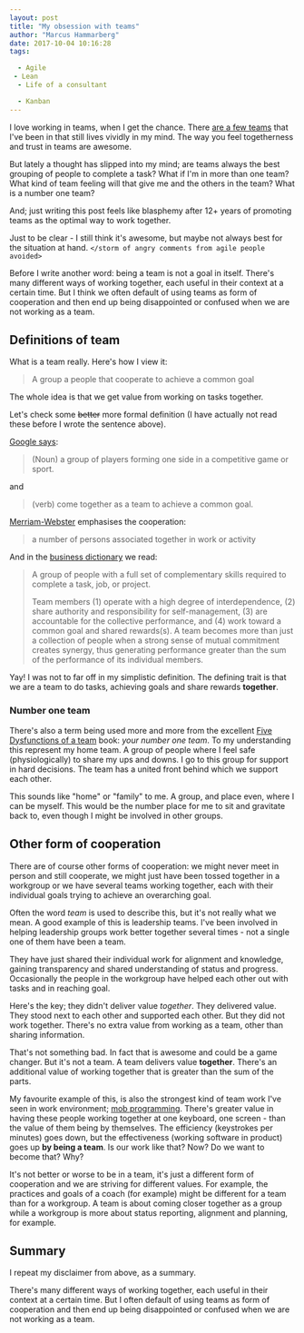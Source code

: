 ```yaml
---
layout: post
title: "My obsession with teams"
author: "Marcus Hammarberg"
date: 2017-10-04 10:16:28
tags:

  - Agile
 - Lean
  - Life of a consultant

  - Kanban
---
```


I love working in teams, when I get the chance. There [are a few teams](http://www.marcusoft.net/2015/02/all-the-great-teams.html) that I've been in that still lives vividly in my mind. The way you feel togetherness and trust in teams are awesome.

But lately a thought has slipped into my mind; are teams always the best grouping of people to complete a task? What if I'm in more than one team? What kind of team feeling will that give me and the others in the team? What is a number one team?

And; just writing this post feels like blasphemy after 12+ years of promoting teams as the optimal way to work together.

Just to be clear - I still think it's awesome, but maybe not always best for the situation at hand. `</storm of angry comments from agile people avoided>`

<!-- excerpt-end -->

Before I write another word: being a team is not a goal in itself. There's many different ways of working together, each useful in their context at a certain time. But I think we often default of using teams as form of cooperation and then end up being disappointed or confused when we are not working as a team.

## Definitions of team

What is a team really. Here's how I view it:

> A group a people that cooperate to achieve a common goal

The whole idea is that we get value from working on tasks together.

Let's check some ~~better~~ more formal definition (I have actually not read these before I wrote the sentence above).

[Google says](https://www.google.se/search?q=definition+of+team&spell=1&sa=X&ved=0ahUKEwjFk_XHgtfWAhUDYJoKHaBdCuoQvwUIIygA&biw=1275&bih=680):

>(Noun) a group of players forming one side in a competitive game or sport.

and

>(verb) come together as a team to achieve a common goal.

[Merriam-Webster](https://www.merriam-webster.com/dictionary/team) emphasises the cooperation:

> a number of persons associated together in work or activity

And in the [business dictionary](http://www.businessdictionary.com/definition/team.html) we read:

> A group of people with a full set of complementary skills required to complete a task, job, or project.
>
> Team members (1) operate with a high degree of interdependence, (2) share authority and responsibility for self-management, (3) are accountable for the collective performance, and (4) work toward a common goal and shared rewards(s). A team becomes more than just a collection of people when a strong sense of mutual commitment creates synergy, thus generating performance greater than the sum of the performance of its individual members.

Yay! I was not to far off in my simplistic definition. The defining trait is that we are a team to do tasks, achieving goals and share rewards **together**.

### Number one team

There's also a term being used more and more from the excellent [Five Dysfunctions of a team](http://www.marcusoft.net/2016/02/5-dysfunctions-of-a-team-exercise.html) book: *your number one team*. To my understanding this represent my home team. A group of people where I feel safe (physiologically) to share my ups and downs. I go to this group for support in hard decisions. The team has a united front behind which we support each other.

This sounds like "home" or "family" to me. A group, and place even, where I can be myself. This would be the number place for me to sit and gravitate back to, even though I might be involved in other groups.

## Other form of cooperation

There are of course other forms of cooperation: we might never meet in person and still cooperate, we might just have been tossed together in a workgroup or we have several teams working together, each with their individual goals trying to achieve an overarching goal.

Often the word *team* is used to describe this, but it's not really what we mean. A good example of this is leadership teams. I've been involved in helping leadership groups work better together several times - not a single one of them have been a team.

They have just shared their individual work for alignment and knowledge, gaining transparency and shared understanding of status and progress. Occasionally the people in the workgroup have helped each other out with tasks and in reaching goal.

Here's the key; they didn't deliver value *together*. They delivered value. They stood next to each other and supported each other. But they did not work together. There's no extra value from working as a team, other than sharing information.

That's not something bad. In fact that is awesome and could be a game changer. But it's not a team. A team delivers value **together**. There's an additional value of working together that is greater than the sum of the parts.

My favourite example of this, is also the strongest kind of team work I've seen in work environment; [mob programming](www.marcusoft.net/2013/08/repost-mob-programming-full-team-full-throttle.html). There's greater value in having these people working together at one keyboard, one screen - than the value of them being by themselves. The efficiency (keystrokes per minutes) goes down, but the effectiveness (working software in product) goes up **by being a team**. Is our work like that? Now? Do we want to become that? Why?

It's not better or worse to be in a team, it's just a different form of cooperation and we are striving for different values. For example, the practices and goals of a coach (for example) might be different for a team than for a workgroup. A team is about coming closer together as a group while a workgroup is more about status reporting, alignment and planning, for example.

## Summary

I repeat my disclaimer from above, as a summary.

There's many different ways of working together, each useful in their context at a certain time. But I often default of using teams as form of cooperation and then end up being disappointed or confused when we are not working as a team.